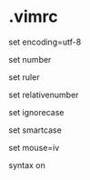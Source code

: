 # .vimrc

set encoding=utf-8

set number

set ruler

set relativenumber

set ignorecase

set smartcase

set mouse=iv

syntax on

